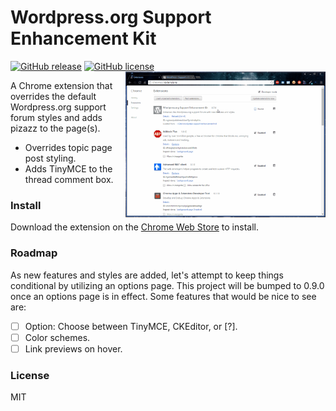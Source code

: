 # Wordpress.org Support Enhancement Kit

[![GitHub release](https://img.shields.io/github/release/chrisvogt/wordpress-support-enhancement-kit.svg?style=flat-square)]()
[![GitHub license](https://img.shields.io/github/license/chrisvogt/wordpress-support-enhancement-kit.svg?style=flat-square)]()
<img src="screenshot.gif" alt="WSEK chrome extension" width="320" align="right">

A Chrome extension that overrides the default Wordpress.org support forum styles and adds pizazz to the page(s).

  - Overrides topic page post styling.
  - Adds TinyMCE to the thread comment box.

### Install
Download the extension on the [Chrome Web Store](https://chrome.google.com/webstore/detail/wordpressorg-support-enha/mlodkondjlhhbhcokbpgiafemehdcbel?utm_source=plus) to install.

### Roadmap

As new features and styles are added, let's attempt to keep things conditional by utilizing an options page. This project will be bumped to 0.9.0 once an options page is in effect. Some features that would be nice to see are:

- [ ] Option: Choose between TinyMCE, CKEditor, or [?].
- [ ] Color schemes.
- [ ] Link previews on hover.

### License

MIT
